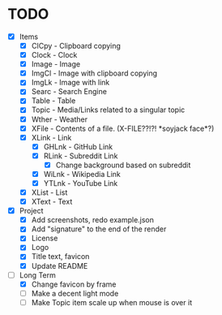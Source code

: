 # TODO

- [x] Items
  - [x] ClCpy - Clipboard copying
  - [x] Clock - Clock
  - [x] Image - Image
  - [x] ImgCl - Image with clipboard copying
  - [x] ImgLk - Image with link
  - [x] Searc - Search Engine
  - [x] Table - Table
  - [x] Topic - Media/Links related to a singular topic
  - [x] Wther - Weather
  - [x] XFile - Contents of a file. (X-FILE??!?! \*soyjack face\*?)
  - [x] XLink - Link
    - [x] GHLnk - GitHub Link
    - [x] RLink - Subreddit Link
      - [x] Change background based on subreddit
    - [x] WiLnk - Wikipedia Link
    - [x] YTLnk - YouTube Link
  - [x] XList - List
  - [x] XText - Text

- [x] Project
  - [x] Add screenshots, redo example.json
  - [x] Add "signature" to the end of the render
  - [x] License
  - [x] Logo
  - [x] Title text, favicon
  - [x] Update README

- [ ] Long Term
  - [x] Change favicon by frame
  - [ ] Make a decent light mode
  - [ ] Make Topic item scale up when mouse is over it
